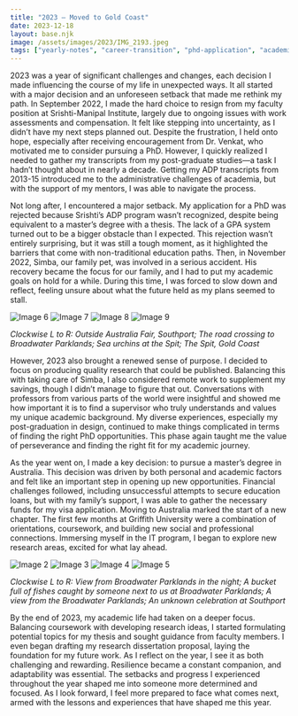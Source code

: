 ```yaml
---
title: "2023 — Moved to Gold Coast"
date: 2023-12-18
layout: base.njk
image: /assets/images/2023/IMG_2193.jpeg
tags: ["yearly-notes", "career-transition", "phd-application", "academic-setbacks", "pet-recovery", "remote-work", "perseverance", "australia-migration", "griffith-university", "research-proposal", "resilience"]
--- 
```


2023 was a year of significant challenges and changes, each decision I made influencing the course of my life in unexpected ways. It all started with a major decision and an unforeseen setback that made me rethink my path. In September 2022, I made the hard choice to resign from my faculty position at Srishti-Manipal Institute, largely due to ongoing issues with work assessments and compensation. It felt like stepping into uncertainty, as I didn’t have my next steps planned out. Despite the frustration, I held onto hope, especially after receiving encouragement from Dr. Venkat, who motivated me to consider pursuing a PhD. However, I quickly realized I needed to gather my transcripts from my post-graduate studies—a task I hadn’t thought about in nearly a decade. Getting my ADP transcripts from 2013-15 introduced me to the administrative challenges of academia, but with the support of my mentors, I was able to navigate the process.

Not long after, I encountered a major setback. My application for a PhD was rejected because Srishti’s ADP program wasn’t recognized, despite being equivalent to a master’s degree with a thesis. The lack of a GPA system turned out to be a bigger obstacle than I expected. This rejection wasn’t entirely surprising, but it was still a tough moment, as it highlighted the barriers that come with non-traditional education paths. Then, in November 2022, Simba, our family pet, was involved in a serious accident. His recovery became the focus for our family, and I had to put my academic goals on hold for a while. During this time, I was forced to slow down and reflect, feeling unsure about what the future held as my plans seemed to stall.

<div class="grid-2">
    <img src="/assets/images/2023/IMG_2193.jpeg" alt="Image 6"/>
    <img src="/assets/images/2023/IMG_2277.jpeg" alt="Image 7"/>
    <img src="/assets/images/2023/IMG_0010.jpeg" alt="Image 8"/>
    <img src="/assets/images/2023/IMG_0017.jpeg" alt="Image 9"/>
</div>

_Clockwise L to R: Outside Australia Fair, Southport; The road crossing to Broadwater Parklands; Sea urchins at the Spit; The Spit, Gold Coast_

However, 2023 also brought a renewed sense of purpose. I decided to focus on producing quality research that could be published. Balancing this with taking care of Simba, I also considered remote work to supplement my savings, though I didn’t manage to figure that out. Conversations with professors from various parts of the world were insightful and showed me how important it is to find a supervisor who truly understands and values my unique academic background. My diverse experiences, especially my post-graduation in design, continued to make things complicated in terms of finding the right PhD opportunities. This phase again taught me the value of perseverance and finding the right fit for my academic journey.

As the year went on, I made a key decision: to pursue a master’s degree in Australia. This decision was driven by both personal and academic factors and felt like an important step in opening up new opportunities. Financial challenges followed, including unsuccessful attempts to secure education loans, but with my family’s support, I was able to gather the necessary funds for my visa application. Moving to Australia marked the start of a new chapter. The first few months at Griffith University were a combination of orientations, coursework, and building new social and professional connections. Immersing myself in the IT program, I began to explore new research areas, excited for what lay ahead.

<div class="grid-2">
    <img src="/assets/images/2023/IMG_0215.jpeg" alt="Image 2"/>
    <img src="/assets/images/2023/IMG_0703.jpeg" alt="Image 3"/>
    <img src="/assets/images/2023/IMG_0710.jpeg" alt="Image 4"/>
    <img src="/assets/images/2023/IMG_0718.jpeg" alt="Image 5"/>
</div>

_Clockwise L to R: View from Broadwater Parklands in the night; A bucket full of fishes caught by someone next to us at Broadwater Parklands; A view from the Broadwater Parklands; An unknown celebration at Southport_

By the end of 2023, my academic life had taken on a deeper focus. Balancing coursework with developing research ideas, I started formulating potential topics for my thesis and sought guidance from faculty members. I even began drafting my research dissertation proposal, laying the foundation for my future work. As I reflect on the year, I see it as both challenging and rewarding. Resilience became a constant companion, and adaptability was essential. The setbacks and progress I experienced throughout the year shaped me into someone more determined and focused. As I look forward, I feel more prepared to face what comes next, armed with the lessons and experiences that have shaped me this year.

